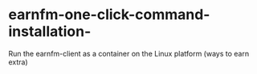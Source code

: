 # earnfm-one-click-command-installation-
Run the earnfm-client as a container on the Linux platform (ways to earn extra) 
